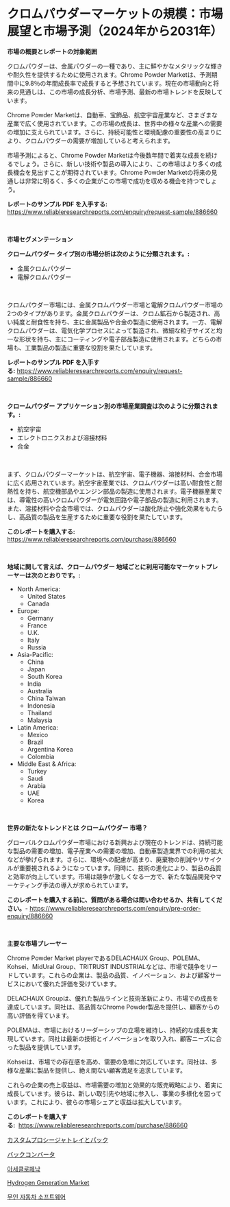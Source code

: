 <p><h1>クロムパウダーマーケットの規模：市場展望と市場予測（2024年から2031年）</h1></p><p><strong>市場の概要とレポートの対象範囲</strong></p>
<p><p>クロムパウダーは、金属パウダーの一種であり、主に鮮やかなメタリックな輝きや耐久性を提供するために使用されます。Chrome Powder Marketは、予測期間中に9.8％の年間成長率で成長すると予想されています。現在の市場動向と将来の見通しは、この市場の成長分析、市場予測、最新の市場トレンドを反映しています。</p><p>Chrome Powder Marketは、自動車、宝飾品、航空宇宙産業など、さまざまな産業で広く使用されています。この市場の成長は、世界中の様々な産業への需要の増加に支えられています。さらに、持続可能性と環境配慮の重要性の高まりにより、クロムパウダーの需要が増加していると考えられます。</p><p>市場予測によると、Chrome Powder Marketは今後数年間で着実な成長を続けるでしょう。さらに、新しい技術や製品の導入により、この市場はより多くの成長機会を見出すことが期待されています。Chrome Powder Marketの将来の見通しは非常に明るく、多くの企業がこの市場で成功を収める機会を持つでしょう。</p></p>
<p><strong>レポートのサンプル PDF を入手する:</strong> <a href="https://www.reliableresearchreports.com/enquiry/request-sample/886660">https://www.reliableresearchreports.com/enquiry/request-sample/886660</a></p>
<p>&nbsp;</p>
<p><strong>市場セグメンテーション</strong></p>
<p><strong>クロームパウダー タイプ別の市場分析は次のように分類されます。:</strong></p>
<p><ul><li>金属クロムパウダー</li><li>電解クロムパウダー</li></ul></p>
<p>&nbsp;</p>
<p><p>クロムパウダー市場には、金属クロムパウダー市場と電解クロムパウダー市場の2つのタイプがあります。金属クロムパウダーは、クロム鉱石から製造され、高い純度と耐食性を持ち、主に金属製品や合金の製造に使用されます。一方、電解クロムパウダーは、電気化学プロセスによって製造され、微細な粒子サイズと均一な形状を持ち、主にコーティングや電子部品製造に使用されます。どちらの市場も、工業製品の製造に重要な役割を果たしています。</p></p>
<p><strong>レポートのサンプル PDF を入手する:</strong>&nbsp;<a href="https://www.reliableresearchreports.com/enquiry/request-sample/886660">https://www.reliableresearchreports.com/enquiry/request-sample/886660</a></p>
<p>&nbsp;</p>
<p><strong> クロームパウダー アプリケーション別の市場産業調査は次のように分類されます。:</strong></p>
<p><ul><li>航空宇宙</li><li>エレクトロニクスおよび溶接材料</li><li>合金</li></ul></p>
<p>&nbsp;</p>
<p><p>まず、クロムパウダーマーケットは、航空宇宙、電子機器、溶接材料、合金市場に広く応用されています。航空宇宙産業では、クロムパウダーは高い耐食性と耐熱性を持ち、航空機部品やエンジン部品の製造に使用されます。電子機器産業では、導電性の高いクロムパウダーが電気回路や電子部品の製造に利用されます。また、溶接材料や合金市場では、クロムパウダーは酸化防止や強化効果をもたらし、高品質の製品を生産するために重要な役割を果たしています。</p></p>
<p><strong>このレポートを購入する:</strong>&nbsp; <a href="https://www.reliableresearchreports.com/purchase/886660">https://www.reliableresearchreports.com/purchase/886660</a></p>
<p>&nbsp;</p>
<p><strong>地域に関して言えば、クロームパウダー 地域ごとに利用可能なマーケットプレーヤーは次のとおりです。:</strong></p>
<p><ul>
    <li>
        North America:
        <ul>
            <li>United States</li>
            <li>Canada</li>
        </ul>
    </li>
    <li>
        Europe:
        <ul>
            <li>Germany</li>
            <li>France</li>
            <li>U.K.</li>
            <li>Italy</li>
            <li>Russia</li>
        </ul>
    </li>
    <li>
        Asia-Pacific:
        <ul>
            <li>China</li>
            <li>Japan</li>
            <li>South Korea</li>
            <li>India</li>
            <li>Australia</li>
            <li>China Taiwan</li>
            <li>Indonesia</li>
            <li>Thailand</li>
            <li>Malaysia</li>
        </ul>
    </li>
    <li>
        Latin America:
        <ul>
            <li>Mexico</li>
            <li>Brazil</li>
            <li>Argentina Korea</li>
            <li>Colombia</li>
        </ul>
    </li>
    <li>
        Middle East & Africa:
        <ul>
            <li>Turkey</li>
            <li>Saudi</li>
            <li>Arabia</li>
            <li>UAE</li>
            <li>Korea</li>
        </ul>
    </li>
    </ul></p>
<p>&nbsp;</p>
<p><strong>世界の新たなトレンドとは クロームパウダー 市場？</strong></p>
<p><p>グローバルクロムパウダー市場における新興および現在のトレンドは、持続可能な製品の需要の増加、電子産業への需要の増加、自動車製造業界での利用の拡大などが挙げられます。さらに、環境への配慮が高まり、廃棄物の削減やリサイクルが重要視されるようになっています。同時に、技術の進化により、製品の品質と効率が向上しています。市場は競争が激しくなる一方で、新たな製品開発やマーケティング手法の導入が求められています。</p></p>
<p><strong>このレポートを購入する前に、質問がある場合は問い合わせるか、共有してください。</strong>- <a href="https://www.reliableresearchreports.com/enquiry/pre-order-enquiry/886660">https://www.reliableresearchreports.com/enquiry/pre-order-enquiry/886660</a></p>
<p>&nbsp;</p>
<p><strong>主要な市場プレーヤー</strong></p>
<p><p>Chrome Powder Market playerであるDELACHAUX Group、POLEMA、Kohsei、MidUral Group、TRITRUST INDUSTRIALなどは、市場で競争をリードしています。これらの企業は、製品の品質、イノベーション、および顧客サービスにおいて優れた評価を受けています。</p><p>DELACHAUX Groupは、優れた製品ラインと技術革新により、市場での成長を達成しています。同社は、高品質なChrome Powder製品を提供し、顧客からの高い評価を得ています。</p><p>POLEMAは、市場におけるリーダーシップの立場を維持し、持続的な成長を実現しています。同社は最新の技術とイノベーションを取り入れ、顧客ニーズに合った製品を提供しています。</p><p>Kohseiは、市場での存在感を高め、需要の急増に対応しています。同社は、多様な産業に製品を提供し、絶え間ない顧客満足を追求しています。</p><p>これらの企業の売上収益は、市場需要の増加と効果的な販売戦略により、着実に成長しています。彼らは、新しい取引先や地域に参入し、事業の多様化を図っています。これにより、彼らの市場シェアと収益は拡大しています。</p></p>
<p><strong>このレポートを購入する:</strong>&nbsp;&nbsp;<a href="https://www.reliableresearchreports.com/purchase/886660">https://www.reliableresearchreports.com/purchase/886660</a></p>
<p><p><a href="https://medium.com/@byroalenzuela76845/%E3%82%AB%E3%82%B9%E3%82%BF%E3%83%A0%E6%89%8B%E9%A0%86%E3%83%88%E3%83%AC%E3%82%A4%E3%81%8A%E3%82%88%E3%81%B3%E3%83%91%E3%83%83%E3%82%AF%E3%81%AE%E5%B8%82%E5%A0%B4%E5%88%86%E6%9E%90%E3%81%A82024%E5%B9%B4%E3%81%8B%E3%82%892031%E5%B9%B4%E3%81%BE%E3%81%A7%E3%81%AE%E4%BA%88%E6%B8%AC%E3%82%B5%E3%82%A4%E3%82%BA-e3dbdbbfd4f7">カスタムプロシージャトレイとパック</a></p><p><a href="https://medium.com/@oliveyew35/%E3%83%90%E3%83%83%E3%82%AF%E3%82%B3%E3%83%B3%E3%83%90%E3%83%BC%E3%82%BF%E5%B8%82%E5%A0%B4-%E7%A8%AE%E9%A1%9E-%E3%82%A2%E3%83%97%E3%83%AA%E3%82%B1%E3%83%BC%E3%82%B7%E3%83%A7%E3%83%B3-%E5%9C%B0%E7%90%86%E3%81%AB%E3%82%88%E3%82%8B%E5%8C%85%E6%8B%AC%E7%9A%84%E3%81%AA%E8%A9%95%E4%BE%A1-c8b7bbaf3294">バックコンバータ</a></p><p><a href="https://medium.com/@vallieemard2023/%EC%97%90%EC%9D%B4%EC%8A%A4-%ED%81%B4%EB%A1%9C%ED%8E%98%EB%82%98%ED%81%AC-%EC%8B%9C%EC%9E%A5-%EA%B7%9C%EB%AA%A8-%EC%8B%9C%EC%9E%A5-%EC%A0%84%EB%A7%9D-%EB%B0%8F-%EC%8B%9C%EC%9E%A5-%EC%98%88%EC%B8%A1-2024%EB%85%84%EB%B6%80%ED%84%B0-2031%EB%85%84-1d5f705e558e">아세클로페낙</a></p><p><a href="https://github.com/Alonsoolds3wq1d81czn8rbol/Market-Research-Report-List-1/blob/main/hydrogen-generation-market.md">Hydrogen Generation Market</a></p><p><a href="https://github.com/iansanftyord09878/Market-Research-Report-List-1/blob/main/112600414864.md">무인 자동차 소프트웨어</a></p></p>